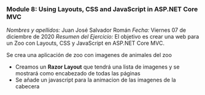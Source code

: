 ### Module 8: Using Layouts, CSS and JavaScript in ASP.NET Core MVC


*Nombres y apellidos:* Juan José Salvador Román
*Fecha:* Viernes 07 de diciembre de 2020
*Resumen del Ejercicio:* El objetivo es crear una web para un Zoo con Layouts, CSS y JavaScript en ASP.NET Core MVC.

Se crea una aplicación de zoo con imagenes de animales del zoo

- Creamos un **Razor Layout** que tendrá una lista de imagenes y se mostrará como encabezado de todas las páginas
- Se añade un javascript para la animacion de las imagenes de la cabecera
